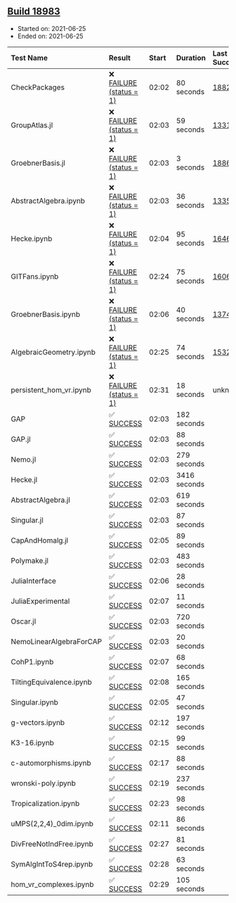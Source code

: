 ## [Build 18983](https://oscarci.mathematik.uni-kl.de/job/oscar/18983/)

* Started on: 2021-06-25
* Ended on: 2021-06-25

| Test Name    | Result | Start | Duration | Last Success | First Failure |
|:-------------|:-------|:------|:---------|:-------------|:--------------|
| CheckPackages | ❌ [FAILURE (status = 1)](https://oscarci.mathematik.uni-kl.de/job/oscar/18983/artifact/logs/build-18983/CheckPackages.log) | 02:02 | 80 seconds | [18822](https://oscarci.mathematik.uni-kl.de/job/oscar/18822/) | [18823](https://oscarci.mathematik.uni-kl.de/job/oscar/18823/) |
| GroupAtlas.jl | ❌ [FAILURE (status = 1)](https://oscarci.mathematik.uni-kl.de/job/oscar/18983/artifact/logs/build-18983/GroupAtlas.jl.log) | 02:03 | 59 seconds | [13311](https://oscarci.mathematik.uni-kl.de/job/oscar/13311/) | [13312](https://oscarci.mathematik.uni-kl.de/job/oscar/13312/) |
| GroebnerBasis.jl | ❌ [FAILURE (status = 1)](https://oscarci.mathematik.uni-kl.de/job/oscar/18983/artifact/logs/build-18983/GroebnerBasis.jl.log) | 02:03 | 3 seconds | [18864](https://oscarci.mathematik.uni-kl.de/job/oscar/18864/) | [18865](https://oscarci.mathematik.uni-kl.de/job/oscar/18865/) |
| AbstractAlgebra.ipynb | ❌ [FAILURE (status = 1)](https://oscarci.mathematik.uni-kl.de/job/oscar/18983/artifact/logs/build-18983/AbstractAlgebra.ipynb.log) | 02:03 | 36 seconds | [13355](https://oscarci.mathematik.uni-kl.de/job/oscar/13355/) | [13356](https://oscarci.mathematik.uni-kl.de/job/oscar/13356/) |
| Hecke.ipynb | ❌ [FAILURE (status = 1)](https://oscarci.mathematik.uni-kl.de/job/oscar/18983/artifact/logs/build-18983/Hecke.ipynb.log) | 02:04 | 95 seconds | [16463](https://oscarci.mathematik.uni-kl.de/job/oscar/16463/) | [16464](https://oscarci.mathematik.uni-kl.de/job/oscar/16464/) |
| GITFans.ipynb | ❌ [FAILURE (status = 1)](https://oscarci.mathematik.uni-kl.de/job/oscar/18983/artifact/logs/build-18983/GITFans.ipynb.log) | 02:24 | 75 seconds | [16068](https://oscarci.mathematik.uni-kl.de/job/oscar/16068/) | [16069](https://oscarci.mathematik.uni-kl.de/job/oscar/16069/) |
| GroebnerBasis.ipynb | ❌ [FAILURE (status = 1)](https://oscarci.mathematik.uni-kl.de/job/oscar/18983/artifact/logs/build-18983/GroebnerBasis.ipynb.log) | 02:06 | 40 seconds | [13748](https://oscarci.mathematik.uni-kl.de/job/oscar/13748/) | [13749](https://oscarci.mathematik.uni-kl.de/job/oscar/13749/) |
| AlgebraicGeometry.ipynb | ❌ [FAILURE (status = 1)](https://oscarci.mathematik.uni-kl.de/job/oscar/18983/artifact/logs/build-18983/AlgebraicGeometry.ipynb.log) | 02:25 | 74 seconds | [15322](https://oscarci.mathematik.uni-kl.de/job/oscar/15322/) | [15323](https://oscarci.mathematik.uni-kl.de/job/oscar/15323/) |
| persistent_hom_vr.ipynb | ❌ [FAILURE (status = 1)](https://oscarci.mathematik.uni-kl.de/job/oscar/18983/artifact/logs/build-18983/persistent_hom_vr.ipynb.log) | 02:31 | 18 seconds | unknown | unknown |
| GAP | ✅ [SUCCESS](https://oscarci.mathematik.uni-kl.de/job/oscar/18983/artifact/logs/build-18983/GAP.log) | 02:03 | 182 seconds |  |  |
| GAP.jl | ✅ [SUCCESS](https://oscarci.mathematik.uni-kl.de/job/oscar/18983/artifact/logs/build-18983/GAP.jl.log) | 02:03 | 88 seconds |  |  |
| Nemo.jl | ✅ [SUCCESS](https://oscarci.mathematik.uni-kl.de/job/oscar/18983/artifact/logs/build-18983/Nemo.jl.log) | 02:03 | 279 seconds |  |  |
| Hecke.jl | ✅ [SUCCESS](https://oscarci.mathematik.uni-kl.de/job/oscar/18983/artifact/logs/build-18983/Hecke.jl.log) | 02:03 | 3416 seconds |  |  |
| AbstractAlgebra.jl | ✅ [SUCCESS](https://oscarci.mathematik.uni-kl.de/job/oscar/18983/artifact/logs/build-18983/AbstractAlgebra.jl.log) | 02:03 | 619 seconds |  |  |
| Singular.jl | ✅ [SUCCESS](https://oscarci.mathematik.uni-kl.de/job/oscar/18983/artifact/logs/build-18983/Singular.jl.log) | 02:03 | 87 seconds |  |  |
| CapAndHomalg.jl | ✅ [SUCCESS](https://oscarci.mathematik.uni-kl.de/job/oscar/18983/artifact/logs/build-18983/CapAndHomalg.jl.log) | 02:05 | 89 seconds |  |  |
| Polymake.jl | ✅ [SUCCESS](https://oscarci.mathematik.uni-kl.de/job/oscar/18983/artifact/logs/build-18983/Polymake.jl.log) | 02:03 | 483 seconds |  |  |
| JuliaInterface | ✅ [SUCCESS](https://oscarci.mathematik.uni-kl.de/job/oscar/18983/artifact/logs/build-18983/JuliaInterface.log) | 02:06 | 28 seconds |  |  |
| JuliaExperimental | ✅ [SUCCESS](https://oscarci.mathematik.uni-kl.de/job/oscar/18983/artifact/logs/build-18983/JuliaExperimental.log) | 02:07 | 11 seconds |  |  |
| Oscar.jl | ✅ [SUCCESS](https://oscarci.mathematik.uni-kl.de/job/oscar/18983/artifact/logs/build-18983/Oscar.jl.log) | 02:03 | 720 seconds |  |  |
| NemoLinearAlgebraForCAP | ✅ [SUCCESS](https://oscarci.mathematik.uni-kl.de/job/oscar/18983/artifact/logs/build-18983/NemoLinearAlgebraForCAP.log) | 02:03 | 20 seconds |  |  |
| CohP1.ipynb | ✅ [SUCCESS](https://oscarci.mathematik.uni-kl.de/job/oscar/18983/artifact/logs/build-18983/CohP1.ipynb.log) | 02:07 | 68 seconds |  |  |
| TiltingEquivalence.ipynb | ✅ [SUCCESS](https://oscarci.mathematik.uni-kl.de/job/oscar/18983/artifact/logs/build-18983/TiltingEquivalence.ipynb.log) | 02:08 | 165 seconds |  |  |
| Singular.ipynb | ✅ [SUCCESS](https://oscarci.mathematik.uni-kl.de/job/oscar/18983/artifact/logs/build-18983/Singular.ipynb.log) | 02:05 | 47 seconds |  |  |
| g-vectors.ipynb | ✅ [SUCCESS](https://oscarci.mathematik.uni-kl.de/job/oscar/18983/artifact/logs/build-18983/g-vectors.ipynb.log) | 02:12 | 197 seconds |  |  |
| K3-16.ipynb | ✅ [SUCCESS](https://oscarci.mathematik.uni-kl.de/job/oscar/18983/artifact/logs/build-18983/K3-16.ipynb.log) | 02:15 | 99 seconds |  |  |
| c-automorphisms.ipynb | ✅ [SUCCESS](https://oscarci.mathematik.uni-kl.de/job/oscar/18983/artifact/logs/build-18983/c-automorphisms.ipynb.log) | 02:17 | 88 seconds |  |  |
| wronski-poly.ipynb | ✅ [SUCCESS](https://oscarci.mathematik.uni-kl.de/job/oscar/18983/artifact/logs/build-18983/wronski-poly.ipynb.log) | 02:19 | 237 seconds |  |  |
| Tropicalization.ipynb | ✅ [SUCCESS](https://oscarci.mathematik.uni-kl.de/job/oscar/18983/artifact/logs/build-18983/Tropicalization.ipynb.log) | 02:23 | 98 seconds |  |  |
| uMPS(2,2,4)_0dim.ipynb | ✅ [SUCCESS](https://oscarci.mathematik.uni-kl.de/job/oscar/18983/artifact/logs/build-18983/uMPS-2-2-4-_0dim.ipynb.log) | 02:11 | 86 seconds |  |  |
| DivFreeNotIndFree.ipynb | ✅ [SUCCESS](https://oscarci.mathematik.uni-kl.de/job/oscar/18983/artifact/logs/build-18983/DivFreeNotIndFree.ipynb.log) | 02:27 | 81 seconds |  |  |
| SymAlgIntToS4rep.ipynb | ✅ [SUCCESS](https://oscarci.mathematik.uni-kl.de/job/oscar/18983/artifact/logs/build-18983/SymAlgIntToS4rep.ipynb.log) | 02:28 | 63 seconds |  |  |
| hom_vr_complexes.ipynb | ✅ [SUCCESS](https://oscarci.mathematik.uni-kl.de/job/oscar/18983/artifact/logs/build-18983/hom_vr_complexes.ipynb.log) | 02:29 | 105 seconds |  |  |
